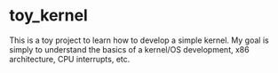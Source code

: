 # toy_kernel
This is a toy project to learn how to develop a simple kernel. My goal is simply to understand the basics of a kernel/OS development, x86 architecture, CPU interrupts, etc.
